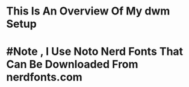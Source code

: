# This Is An Overview Of My dwm Setup
# #Note , I Use Noto Nerd Fonts That Can Be Downloaded From nerdfonts.com
